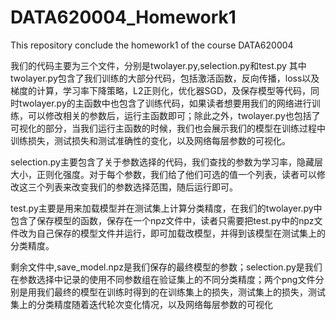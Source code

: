 # DATA620004_Homework1
This repository conclude the homework1 of the course DATA620004

我们的代码主要为三个文件，分别是twolayer.py,selection.py和test.py
其中twolayer.py包含了我们训练的大部分代码，包括激活函数，反向传播，loss以及梯度的计算，学习率下降策略，L2正则化，优化器SGD，及保存模型等代码，同时twolayer.py的主函数中也包含了训练代码，如果读者想要用我们的网络进行训练，可以修改相关的参数后，运行主函数即可；除此之外，twolayer.py也包括了可视化的部分，当我们运行主函数的时候，我们也会展示我们的模型在训练过程中训练损失，测试损失和测试准确性的变化，以及网络每层参数的可视化。

selection.py主要包含了关于参数选择的代码，我们查找的参数为学习率，隐藏层大小，正则化强度。对于每个参数，我们给了他们可选的值一个列表，读者可以修改这三个列表来改变我们的参数选择范围，随后运行即可。

test.py主要是用来加载模型并在测试集上计算分类精度，在我们的twolayer.py中包含了保存模型的函数，保存在一个npz文件中，读者只需要把test.py中的npz文件改为自己保存的模型文件并运行，即可加载改模型，并得到该模型在测试集上的分类精度。

剩余文件中,save_model.npz是我们保存的最终模型的参数；selection.py是我们在参数选择中记录的使用不同参数组在验证集上的不同分类精度；两个png文件分别是用我们最终的模型在训练时得到的在训练集上的损失，测试集上的损失，测试集上的分类精度随着迭代轮次变化情况，以及网络每层参数的可视化
